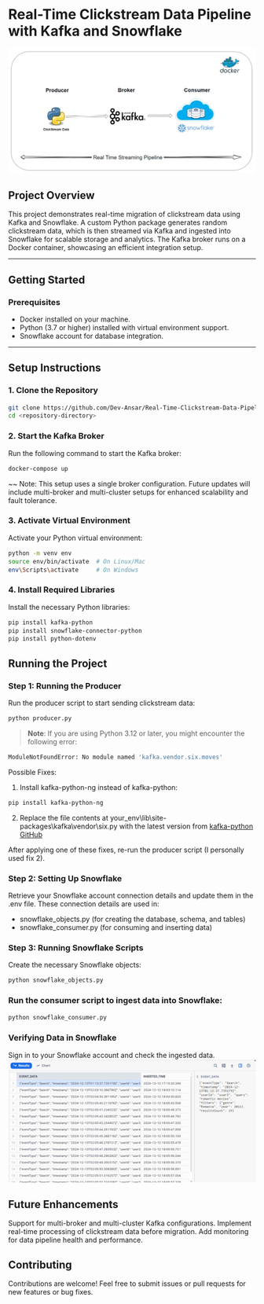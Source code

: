 # Real-Time Clickstream Data Pipeline with Kafka and Snowflake
![alt text](<screenshots/system design.jpeg>)
## Project Overview
This project demonstrates real-time migration of clickstream data using Kafka and Snowflake. A custom Python package generates random clickstream data, which is then streamed via Kafka and ingested into Snowflake for scalable storage and analytics. The Kafka broker runs on a Docker container, showcasing an efficient integration setup.

---

## Getting Started

### Prerequisites
- Docker installed on your machine.
- Python (3.7 or higher) installed with virtual environment support.
- Snowflake account for database integration.

---

## Setup Instructions

### 1. Clone the Repository
```bash
git clone https://github.com/Dev-Ansar/Real-Time-Clickstream-Data-Pipeline-with-Kafka-and-Snowflake.git
cd <repository-directory>
```

### 2. Start the Kafka Broker
Run the following command to start the Kafka broker:
```bash
docker-compose up
```

~~ Note: This setup uses a single broker configuration. Future updates will include multi-broker and multi-cluster setups for enhanced scalability and fault tolerance.


### 3. Activate Virtual Environment
Activate your Python virtual environment:

```bash
python -m venv env
source env/bin/activate  # On Linux/Mac
env\Scripts\activate     # On Windows
```


### 4. Install Required Libraries
Install the necessary Python libraries:

```bash
pip install kafka-python
pip install snowflake-connector-python
pip install python-dotenv
```


## Running the Project

### Step 1: Running the Producer
Run the producer script to start sending clickstream data:
```bash
python producer.py
```

> **Note**: If you are using Python 3.12 or later, you might encounter the following error:
```bash
ModuleNotFoundError: No module named 'kafka.vendor.six.moves'
```
Possible Fixes:
1. Install kafka-python-ng instead of kafka-python:
```bash
pip install kafka-python-ng
```

2. Replace the file contents at your_env\lib\site-packages\kafka\vendor\six.py with the latest version from [kafka-python GitHub](https://github.com/dpkp/kafka-python/blob/master/kafka/vendor/six.py)

After applying one of these fixes, re-run the producer script (I personally used fix 2).


### Step 2: Setting Up Snowflake
Retrieve your Snowflake account connection details and update them in the .env file.
These connection details are used in:
- snowflake_objects.py (for creating the database, schema, and tables)
- snowflake_consumer.py (for consuming and inserting data)



### Step 3: Running Snowflake Scripts
Create the necessary Snowflake objects:
```bash
python snowflake_objects.py
```

### Run the consumer script to ingest data into Snowflake:
```bash
python snowflake_consumer.py
```


### Verifying Data in Snowflake
Sign in to your Snowflake account and check the ingested data.
![Result](screenshots/image.png)

## Future Enhancements
Support for multi-broker and multi-cluster Kafka configurations.
Implement real-time processing of clickstream data before migration.
Add monitoring for data pipeline health and performance.

## Contributing
Contributions are welcome! Feel free to submit issues or pull requests for new features or bug fixes.
